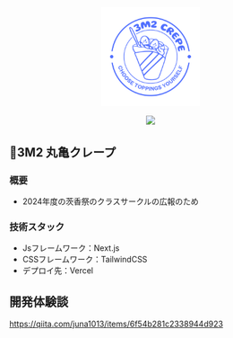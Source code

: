 <p align="center" dir="auto">
  <picture>
    <source media="(prefers-color-scheme: dark)" srcset="https://github.com/Juna1013/3m2-shikousai-marugame/blob/main/3M2%E3%82%B5%E3%83%BC%E3%82%AF%E3%83%AB%E3%82%AB%E3%83%83%E3%83%88.png?raw=true">
    <source media="(prefers-color-scheme: light)" srcset="https://github.com/Juna1013/3m2-shikousai-marugame/blob/main/3M2%E3%82%B5%E3%83%BC%E3%82%AF%E3%83%AB%E3%82%AB%E3%83%83%E3%83%88.png?raw=true">
    <img src="https://github.com/Juna1013/3m2-shikousai-marugame/blob/main/3M2%E3%82%B5%E3%83%BC%E3%82%AF%E3%83%AB%E3%82%AB%E3%83%83%E3%83%88.png?raw=true" alt="Locker.ai" width="35%" height="auto" />
  </picture>
</p>

<p align="center">
  <a href="https://skillicons.dev">
    <img src="https://skillicons.dev/icons?i=html,css,javascript,tailwindcss,jquery,vercel" /></br>
  </a>
</p>

## 🎉3M2 丸亀クレープ

### 概要
- 2024年度の茨香祭のクラスサークルの広報のため

### 技術スタック
- Jsフレームワーク：Next.js
- CSSフレームワーク：TailwindCSS
- デプロイ先：Vercel

## 開発体験談
https://qiita.com/juna1013/items/6f54b281c2338944d923
